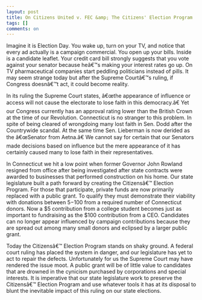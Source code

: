 ```yaml
---
layout: post
title: On Citizens United v. FEC &amp; The Citizens' Election Program
tags: []
comments: on
---
```

Imagine it is Election Day. You wake up, turn on your TV, and notice that every ad actually is a campaign commercial. You open up your bills. Inside is a candidate leaflet. Your credit card bill strongly suggests that you vote against your senator because heâ€™s making your interest rates go up. On TV pharmaceutical companies start peddling politicians instead of pills. It may seem strange today but after the Supreme Courtâ€™s ruling, if Congress doesnâ€™t act, it could become reality.

In its ruling the Supreme Court states,  â€œthe appearance of influence or access will not cause the electorate to lose faith in this democracy.â€ Yet our Congress currently has an approval rating lower than the British Crown at the time of our Revolution. Connecticut is no stranger to this problem. In spite of being cleared of wrongdoing many lost faith in Sen. Dodd after the Countrywide scandal. At the same time Sen. Lieberman is now derided as the â€œSenator from Aetna.â€ We cannot say for certain that our Senators made decisions based on influence but the mere appearance of it has certainly caused many to lose faith in their representatives.

In Connecticut we hit a low point when former Governor John Rowland resigned from office after being investigated after state contracts were awarded to businesses that performed construction on his home. Our state legislature built a path forward by creating the Citizensâ€™ Election Program. For those that participate, private funds are now primarily replaced with a public grant. To qualify they must demonstrate their viability with donations between $5-$100 from a required number of Connecticut donors. Now a $5 contribution from a college student becomes just as important to fundraising as the $100 contribution from a CEO. Candidates can no longer appear influenced by campaign contributions because they are spread out among many small donors and eclipsed by a larger public grant.

Today the Citizensâ€™ Election Program stands on shaky ground. A federal court ruling has placed the system in danger, and our legislature has yet to act to repair the defects. Unfortunately for us the Supreme Court may have rendered the issue moot. A public grant will be of little value to candidates that are drowned in the cynicism purchased by corporations and special interests. It is imperative that our state legislature work to preserve the Citizensâ€™ Election Program and use whatever tools it has at its disposal to blunt the inevitable impact of this ruling on our state elections.
